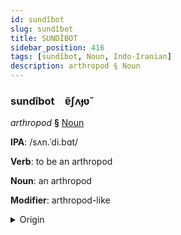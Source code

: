 ```yaml
---
id: sundîbot
slug: sundîbot
title: SUNDÎBOT
sidebar_position: 416
tags: [sundîbot, Noun, Indo-Iranian]
description: arthropod § Noun
---
```


### sundîbot&emsp;<span kind="abugida">ɐ̃ʃʌɟʋ̆</span>

*arthropod* **§** [Noun](../../tags/Noun)

**IPA**: /sʌn.ˈdi.bɑt/

**Verb**: to be an arthropod

**Noun**: an arthropod

**Modifier**: arthropod-like

<details>
    <summary>Origin</summary>
    Hindi संधिपाद sandhipād /sɐn.dʱi.pɑːd̪/<br/>
    <em>Indo-Iranian Language Family</em>
</details>